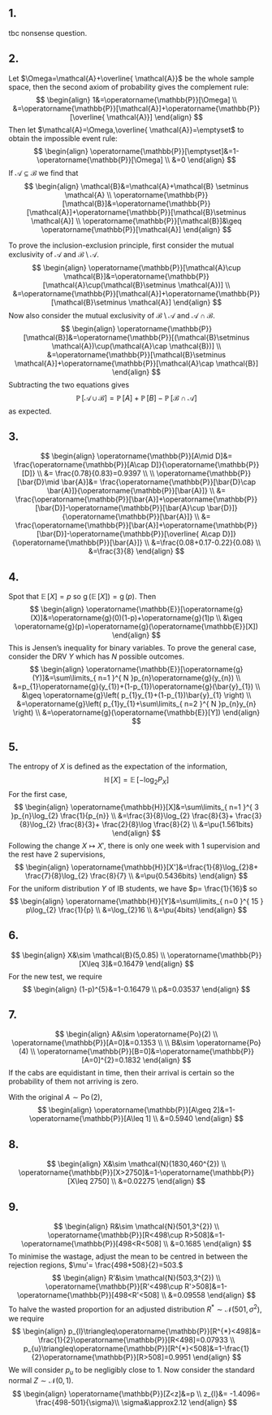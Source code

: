 ## 1.
tbc nonsense question.

## 2.
Let $\Omega=\mathcal{A}+\overline{ \mathcal{A}}$ be the whole sample space, then the second axiom of probability gives the complement rule:
$$
\begin{align}
1&=\operatorname{\mathbb{P}}[\Omega] \\
&=\operatorname{\mathbb{P}}[\mathcal{A}]+\operatorname{\mathbb{P}}[\overline{ \mathcal{A}}]
 \end{align}
$$
Then let $\mathcal{A}=\Omega,\overline{ \mathcal{A}}=\emptyset$ to obtain the impossible event rule:
$$
\begin{align}
\operatorname{\mathbb{P}}[\emptyset]&=1-\operatorname{\mathbb{P}}[\Omega] \\
&=0
\end{align}
$$
If $\mathcal{A}\subseteq \mathcal{B}$ we find that
$$
\begin{align}
\mathcal{B}&=\mathcal{A}+\mathcal{B} \setminus \mathcal{A} \\
\operatorname{\mathbb{P}}[\mathcal{B}]&=\operatorname{\mathbb{P}}[\mathcal{A}]+\operatorname{\mathbb{P}}[\mathcal{B}\setminus \mathcal{A}] \\
\operatorname{\mathbb{P}}[\mathcal{B}]&\geq \operatorname{\mathbb{P}}[\mathcal{A}]
\end{align}
$$

To prove the inclusion-exclusion principle, first consider the mutual exclusivity of $\mathcal{A}$ and $\mathcal{B}\setminus \mathcal{A}.$
$$
\begin{align}
\operatorname{\mathbb{P}}[\mathcal{A}\cup \mathcal{B}]&=\operatorname{\mathbb{P}}[\mathcal{A}\cup(\mathcal{B}\setminus \mathcal{A})] \\
&=\operatorname{\mathbb{P}}[\mathcal{A}]+\operatorname{\mathbb{P}}[\mathcal{B}\setminus \mathcal{A}]
\end{align}
$$
Now also consider the mutual exclusivity of $\mathcal{B}\setminus \mathcal{A}$ and $\mathcal{A}\cap\mathcal{B}.$
$$
\begin{align}
\operatorname{\mathbb{P}}[\mathcal{B}]&=\operatorname{\mathbb{P}}[(\mathcal{B}\setminus \mathcal{A})\cup(\mathcal{A}\cap \mathcal{B})] \\
&=\operatorname{\mathbb{P}}[\mathcal{B}\setminus \mathcal{A}]+\operatorname{\mathbb{P}}[\mathcal{A}\cap \mathcal{B}]
 \end{align}
$$
Subtracting the two equations gives
$$
\operatorname{\mathbb{P}}[\mathcal{A}\cup \mathcal{B}]=\operatorname{\mathbb{P}}[A]+\operatorname{\mathbb{P}}[B]-\operatorname{\mathbb{P}}[\mathcal{B}\cap\mathcal{A}]
$$
as expected.

## 3.
$$
\begin{align}
\operatorname{\mathbb{P}}[A\mid D]&= \frac{\operatorname{\mathbb{P}}[A\cap D]}{\operatorname{\mathbb{P}}[D]} \\
&= \frac{0.78}{0.83}=0.9397 \\ \\
\operatorname{\mathbb{P}}[\bar{D}\mid \bar{A}]&= \frac{\operatorname{\mathbb{P}}[\bar{D}\cap \bar{A}]}{\operatorname{\mathbb{P}}[\bar{A}]} \\
&= \frac{\operatorname{\mathbb{P}}[\bar{A}]+\operatorname{\mathbb{P}}[\bar{D}]-\operatorname{\mathbb{P}}[\bar{A}\cup \bar{D}]}{\operatorname{\mathbb{P}}[\bar{A}]} \\
&= \frac{\operatorname{\mathbb{P}}[\bar{A}]+\operatorname{\mathbb{P}}[\bar{D}]-\operatorname{\mathbb{P}}[\overline{ A\cap D}]}{\operatorname{\mathbb{P}}[\bar{A}]} \\
&=\frac{0.08+0.17-0.22}{0.08} \\
&=\frac{3}{8}
 \end{align}
$$
## 4.
Spot that $\operatorname{\mathbb{E}}[X]=p$ so $\operatorname{g}(\operatorname{\mathbb{E}}[X])=\operatorname{g}\left(p \right).$ Then
$$
\begin{align}
\operatorname{\mathbb{E}}[\operatorname{g}(X)]&=\operatorname{g}(0)(1-p)+\operatorname{g}(1)p \\
&\geq \operatorname{g}(p)=\operatorname{g}(\operatorname{\mathbb{E}}[X])
\end{align}
$$
This is Jensen’s inequality for binary variables. To prove the general case, consider the $\mathrm{DRV}$ $Y$ which has $N$ possible outcomes.
$$
\begin{align}
\operatorname{\mathbb{E}}[\operatorname{g}(Y)]&=\sum\limits_{ n=1 }^{ N }p_{n}\operatorname{g}(y_{n}) \\
&=p_{1}\operatorname{g}(y_{1})+(1-p_{1})\operatorname{g}(\bar{y}_{1}) \\
&\geq \operatorname{g}\left( p_{1}y_{1}+(1-p_{1})\bar{y}_{1} \right) \\
&=\operatorname{g}\left( p_{1}y_{1}+\sum\limits_{ n=2 }^{ N }p_{n}y_{n} \right) \\
&=\operatorname{g}(\operatorname{\mathbb{E}}[Y])
 \end{align}
$$
## 5.

The entropy of $X$ is defined as the expectation of the information,
$$
\operatorname{\mathbb{H}}[X]=\operatorname{\mathbb{E}}[-\log_{2}P_{X}]
$$
For the first case, 
$$
\begin{align}
\operatorname{\mathbb{H}}[X]&=\sum\limits_{ n=1 }^{ 3 }p_{n}\log_{2} \frac{1}{p_{n}} \\
&=\frac{3}{8}\log_{2} \frac{8}{3}+ \frac{3}{8}\log_{2} \frac{8}{3}+ \frac{2}{8}\log \frac{8}{2} \\
&=\pu{1.561bits}
 \end{align}
$$
Following the change $X\mapsto X',$ there is only one week with 1 supervision and the rest have 2 supervisions,
$$
\begin{align}
\operatorname{\mathbb{H}}[X']&=\frac{1}{8}\log_{2}8+ \frac{7}{8}\log_{2} \frac{8}{7} \\
&=\pu{0.5436bits}
 \end{align}
$$
For the uniform distribution $Y$ of $\mathrm{IB}$ students, we have $p= \frac{1}{16}$ so
$$
\begin{align}
\operatorname{\mathbb{H}}[Y]&=\sum\limits_{ n=0 }^{ 15 } p\log_{2} \frac{1}{p} \\
&=\log_{2}16 \\
&=\pu{4bits}
 \end{align}
$$
## 6.
$$
\begin{align}
X&\sim \mathcal{B}(5,0.85) \\
\operatorname{\mathbb{P}}[X\leq 3]&=0.16479
 \end{align}
$$
For the new test, we require
$$
\begin{align}
(1-p)^{5}&=1-0.16479 \\
p&=0.03537
\end{align}
$$
## 7.
$$
\begin{align}
A&\sim \operatorname{Po}(2) \\
\operatorname{\mathbb{P}}[A=0]&=0.1353 \\
 \\
B&\sim \operatorname{Po}(4) \\
\operatorname{\mathbb{P}}[B=0]&=\operatorname{\mathbb{P}}[A=0]^{2}=0.1832 
 \end{align}
$$
If the cabs are equidistant in time, then their arrival is certain so the probability of them not arriving is zero.

With the original $A\sim \operatorname{Po}(2),$
$$
\begin{align}
\operatorname{\mathbb{P}}[A\geq 2]&=1-\operatorname{\mathbb{P}}[A\leq 1] \\
&=0.5940
 \end{align}
$$
## 8.
$$
\begin{align}
X&\sim \mathcal{N}(1830,460^{2}) \\
\operatorname{\mathbb{P}}[X>2750]&=1-\operatorname{\mathbb{P}}[X\leq 2750] \\
&=0.02275
 \end{align}
$$
## 9.
$$
\begin{align}
R&\sim \mathcal{N}(501,3^{2}) \\
\operatorname{\mathbb{P}}[R<498\cup R>508]&=1-\operatorname{\mathbb{P}}[498<R<508] \\
&=0.1685
\end{align}
$$
To minimise the wastage, adjust the mean to be centred in between the rejection regions, $\mu'= \frac{498+508}{2}=503.$
$$
\begin{align}
R'&\sim \mathcal{N}(503,3^{2}) \\
\operatorname{\mathbb{P}}[R'<498\cup R'>508]&=1-\operatorname{\mathbb{P}}[498<R'<508] \\
&=0.09558
 \end{align}
$$
To halve the wasted proportion for an adjusted distribution $R^{*}\sim \mathcal{N}(501,\sigma^{2}),$ we require
$$
\begin{align}
p_{l}\triangleq\operatorname{\mathbb{P}}[R^{*}<498]&= \frac{1}{2}\operatorname{\mathbb{P}}[R<498]=0.07933 \\
p_{u}\triangleq\operatorname{\mathbb{P}}[R^{*}<508]&=1-\frac{1}{2}\operatorname{\mathbb{P}}[R>508]=0.9951
\end{align}
$$
We will consider $p_{u}$ to be negligibly close to 1. Now consider the standard normal $Z \sim \mathcal{N}(0,1).$ 
$$
\begin{align}
\operatorname{\mathbb{P}}[Z<z]&=p \\
z_{l}&= -1.4096= \frac{498-501}{\sigma}\\
\sigma&\approx2.12
 \end{align}
$$
